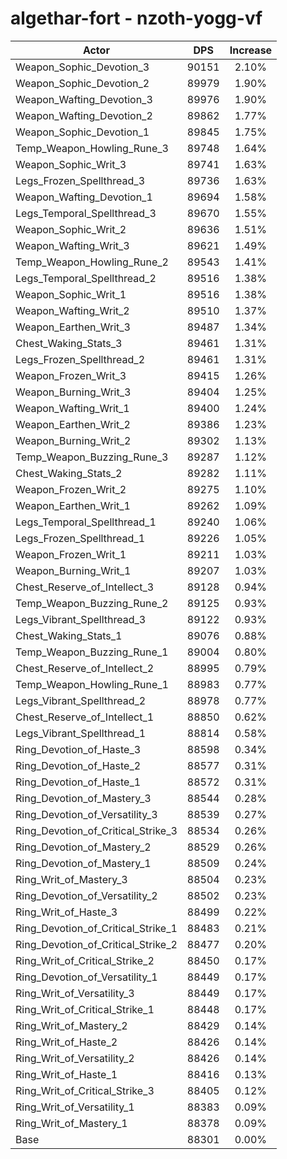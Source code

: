 # algethar-fort - nzoth-yogg-vf
| Actor | DPS | Increase |
|---|:---:|:---:|
|Weapon_Sophic_Devotion_3|90151|2.10%|
|Weapon_Sophic_Devotion_2|89979|1.90%|
|Weapon_Wafting_Devotion_3|89976|1.90%|
|Weapon_Wafting_Devotion_2|89862|1.77%|
|Weapon_Sophic_Devotion_1|89845|1.75%|
|Temp_Weapon_Howling_Rune_3|89748|1.64%|
|Weapon_Sophic_Writ_3|89741|1.63%|
|Legs_Frozen_Spellthread_3|89736|1.63%|
|Weapon_Wafting_Devotion_1|89694|1.58%|
|Legs_Temporal_Spellthread_3|89670|1.55%|
|Weapon_Sophic_Writ_2|89636|1.51%|
|Weapon_Wafting_Writ_3|89621|1.49%|
|Temp_Weapon_Howling_Rune_2|89543|1.41%|
|Legs_Temporal_Spellthread_2|89516|1.38%|
|Weapon_Sophic_Writ_1|89516|1.38%|
|Weapon_Wafting_Writ_2|89510|1.37%|
|Weapon_Earthen_Writ_3|89487|1.34%|
|Chest_Waking_Stats_3|89461|1.31%|
|Legs_Frozen_Spellthread_2|89461|1.31%|
|Weapon_Frozen_Writ_3|89415|1.26%|
|Weapon_Burning_Writ_3|89404|1.25%|
|Weapon_Wafting_Writ_1|89400|1.24%|
|Weapon_Earthen_Writ_2|89386|1.23%|
|Weapon_Burning_Writ_2|89302|1.13%|
|Temp_Weapon_Buzzing_Rune_3|89287|1.12%|
|Chest_Waking_Stats_2|89282|1.11%|
|Weapon_Frozen_Writ_2|89275|1.10%|
|Weapon_Earthen_Writ_1|89262|1.09%|
|Legs_Temporal_Spellthread_1|89240|1.06%|
|Legs_Frozen_Spellthread_1|89226|1.05%|
|Weapon_Frozen_Writ_1|89211|1.03%|
|Weapon_Burning_Writ_1|89207|1.03%|
|Chest_Reserve_of_Intellect_3|89128|0.94%|
|Temp_Weapon_Buzzing_Rune_2|89125|0.93%|
|Legs_Vibrant_Spellthread_3|89122|0.93%|
|Chest_Waking_Stats_1|89076|0.88%|
|Temp_Weapon_Buzzing_Rune_1|89004|0.80%|
|Chest_Reserve_of_Intellect_2|88995|0.79%|
|Temp_Weapon_Howling_Rune_1|88983|0.77%|
|Legs_Vibrant_Spellthread_2|88978|0.77%|
|Chest_Reserve_of_Intellect_1|88850|0.62%|
|Legs_Vibrant_Spellthread_1|88814|0.58%|
|Ring_Devotion_of_Haste_3|88598|0.34%|
|Ring_Devotion_of_Haste_2|88577|0.31%|
|Ring_Devotion_of_Haste_1|88572|0.31%|
|Ring_Devotion_of_Mastery_3|88544|0.28%|
|Ring_Devotion_of_Versatility_3|88539|0.27%|
|Ring_Devotion_of_Critical_Strike_3|88534|0.26%|
|Ring_Devotion_of_Mastery_2|88529|0.26%|
|Ring_Devotion_of_Mastery_1|88509|0.24%|
|Ring_Writ_of_Mastery_3|88504|0.23%|
|Ring_Devotion_of_Versatility_2|88502|0.23%|
|Ring_Writ_of_Haste_3|88499|0.22%|
|Ring_Devotion_of_Critical_Strike_1|88483|0.21%|
|Ring_Devotion_of_Critical_Strike_2|88477|0.20%|
|Ring_Writ_of_Critical_Strike_2|88450|0.17%|
|Ring_Devotion_of_Versatility_1|88449|0.17%|
|Ring_Writ_of_Versatility_3|88449|0.17%|
|Ring_Writ_of_Critical_Strike_1|88448|0.17%|
|Ring_Writ_of_Mastery_2|88429|0.14%|
|Ring_Writ_of_Haste_2|88426|0.14%|
|Ring_Writ_of_Versatility_2|88426|0.14%|
|Ring_Writ_of_Haste_1|88416|0.13%|
|Ring_Writ_of_Critical_Strike_3|88405|0.12%|
|Ring_Writ_of_Versatility_1|88383|0.09%|
|Ring_Writ_of_Mastery_1|88378|0.09%|
|Base|88301|0.00%|
